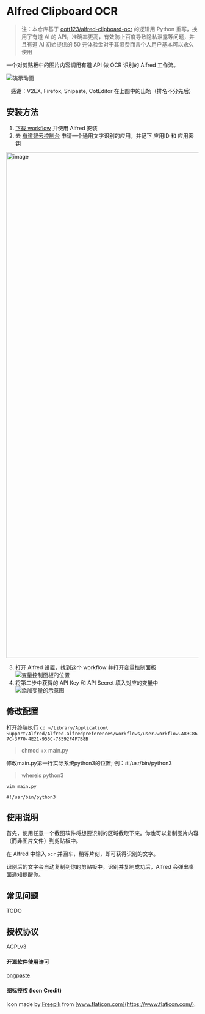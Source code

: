 # Alfred Clipboard OCR

> 注：本仓库基于 [oott123/alfred-clipboard-ocr](https://github.com/oott123/alfred-clipboard-ocr) 的逻辑用 Python 重写，换用了有道 AI 的 API，准确率更高，有效防止百度导致隐私泄露等问题，并且有道 AI 初始提供的 50 元体验金对于其资费而言个人用户基本可以永久使用

一个对剪贴板中的图片内容调用有道 API 做 OCR 识别的 Alfred 工作流。

![演示动画](./assets/demo.gif)

<p align="center">感谢：V2EX, Firefox, Snipaste, CotEditor 在上图中的出场（排名不分先后）</p>

## 安装方法

1. [下载 workflow](https://github.com/baker221/alfred-clipboard-ocr-youdao/releases) 并使用 Alfred 安装
2. 去 [有道智云控制台](https://ai.youdao.com/console/#/) 申请一个通用文字识别的应用，并记下 应用ID 和 应用密钥
<img width="1321" alt="image" src="https://user-images.githubusercontent.com/29560190/236691720-65eae9c6-dd5f-4e87-92d4-283b6195e2e6.png">


3. 打开 Alfred 设置，找到这个 workflow 并打开变量控制面板
   ![变量控制面板的位置](./assets/open-variables-panel.jpg)
4. 将第二步中获得的 API Key 和 API Secret 填入对应的变量中
   ![添加变量的示意图](./assets/set-variables.jpg)

## 修改配置
打开终端执行
`cd ~/Library/Application\ Support/Alfred/Alfred.alfredpreferences/workflows/user.workflow.A83C867C-3F70-4E21-955C-78592F4F7B8B`
> chmod +x main.py

修改main.py第一行实际系统python3的位置; 例：#!/usr/bin/python3
> whereis python3
```
vim main.py

#!/usr/bin/python3
```

## 使用说明

首先，使用任意一个截图软件将想要识别的区域截取下来。你也可以复制图片内容（而非图片文件）到剪贴板中。

在 Alfred 中输入 `ocr` 并回车，稍等片刻，即可获得识别的文字。

识别后的文字会自动复制到你的剪贴板中。识别并复制成功后，Alfred 会弹出桌面通知提醒你。

## 常见问题

TODO

## 授权协议

AGPLv3

#### 开源软件使用许可

[pngpaste](./pngpaste/LICENSE)

#### 图标授权 (Icon Credit)

Icon made by [Freepik](http://www.freepik.com) from [www.flaticon.com](https://www.flaticon.com/).
